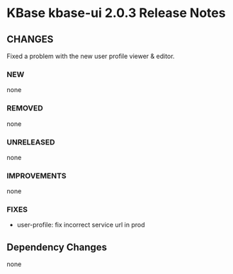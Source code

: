 # KBase kbase-ui 2.0.3 Release Notes

## CHANGES

Fixed a problem with the new user profile viewer & editor.

### NEW

none

### REMOVED

none

### UNRELEASED

none

### IMPROVEMENTS

none

### FIXES

- user-profile: fix incorrect service url in prod

## Dependency Changes

none
